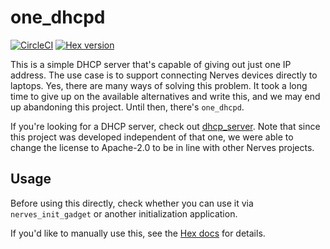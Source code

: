 # one_dhcpd

[![CircleCI](https://circleci.com/gh/fhunleth/one_dhcpd.svg?style=svg)](https://circleci.com/gh/fhunleth/one_dhcpd)
[![Hex version](https://img.shields.io/hexpm/v/one_dhcpd.svg "Hex version")](https://hex.pm/packages/one_dhcpd)

This is a simple DHCP server that's capable of giving out just one IP address.
The use case is to support connecting Nerves devices directly to laptops. Yes,
there are many ways of solving this problem. It took a long time to give up on
the available alternatives and write this, and we may end up abandoning this
project. Until then, there's `one_dhcpd`.

If you're looking for a DHCP server, check out
[dhcp_server](https://hex.pm/packages/dhcp_server). Note that since this project
was developed independent of that one, we were able to change the license to
Apache-2.0 to be in line with other Nerves projects.

## Usage

Before using this directly, check whether you can use it via
`nerves_init_gadget` or another initialization application.

If you'd like to manually use this, see the [Hex
docs](https://hexdocs.pm/one_dhcpd) for details.

